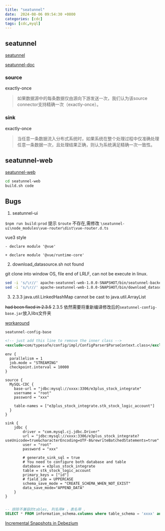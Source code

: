 ```yaml
---
title: "seatunnel"
date:  2024-08-06 09:54:30 +0800
categories: [cdc]
tags: [cdc,myql]
---
```


## seatunnel

[seatunnel](https://github.com/apache/seatunnel)

[seatunnel-doc](https://seatunnel.apache.org/docs/2.3.6/about)

### source
exactly-once
> 如果数据源中的每条数据仅由源向下游发送一次，我们认为该source connector支持精确一次（exactly-once）。

### sink

exactly-once
> 当任意一条数据流入分布式系统时，如果系统在整个处理过程中仅准确处理任意一条数据一次，且处理结果正确，则认为系统满足精确一次一致性。

## seatunnel-web

[seatunnel-web](https://github.com/apache/seatunnel-web)

```sh
cd seatunnel-web
build.sh code
```

## Bugs
1. seatunnel-ui

`$npm run build:prod` 提示 `$route` 不存在,需修改 `\seatunnel-ui\node_modules\vue-router\dist\vue-router.d.ts`

vue3 style
```
- declare module '@vue'

+ declare module '@vue/runtime-core'
```

2. download_datasource.sh not found

git clone into window OS, file end of LRLF,  can not be execute in linux.

```sh
sed -i 's/\r//' apache-seatunnel-web-1.0.0-SNAPSHOT/bin/seatunnel-backend-daemon.sh
sed -i 's/\r//' apache-seatunnel-web-1.0.0-SNAPSHOT/bin/download_datasource.sh
```

3. 2.3.3 java.util.LinkedHashMap cannot be cast to java.util.ArrayList

~~had been fixed in 2.3.5~~ 2.3.5 依然需要将重新编译修改后的`seatunnel-config-base.jar`放入libs文件夹

[workaround](https://github.com/apache/seatunnel/issues/5700)


`seatunnel-config-base`

```xml
<!-- just add this line to remove the inner class -->
<exclude>com/typesafe/config/impl/ConfigParser$ParseContext.class</exclude>
```


```config
env {
  parallelism = 1
  job.mode = "STREAMING"
  checkpoint.interval = 10000
}

source {
  MySQL-CDC {
    base-url = "jdbc:mysql://xxxx:3306/e3plus_stock_integrate"
    username = "root"
    password = "xxx"

    table-names = ["e3plus_stock_integrate.stk_stock_logic_account"]
  }
}

sink {
    jdbc {
        driver = "com.mysql.cj.jdbc.Driver"
        url = "jdbc:mysql://xxxx:3306/e3plus_stock_integrate?useUnicode=true&characterEncoding=UTF-8&rewriteBatchedStatements=true"
        user = "root"
        password = "xxx"

        # generate_sink_sql = true
        # You need to configure both database and table
        database = e3plus_stock_integrate
        table = stk_stock_logic_account
        primary_keys = ["id"]
        # field_ide = UPPERCASE
        schema_save_mode = "CREATE_SCHEMA_WHEN_NOT_EXIST"
        data_save_mode="APPEND_DATA"
    }
}


```



```sql
-- 排除不兼容的tables, 列名带# ，表名带 .
SELECT * FROM information_schema.columns where table_schema = 'xxxx' and (column_name like '%#%' OR  table_name like '%.%');

```

[Incremental Snapshots in Debezium](https://debezium.io/blog/2021/10/07/incremental-snapshots/#:~:text=When%20a%20table%20snapshot%20is%20requested%2C%20then%20Debezium,size%20as%20prescribed%20by%20the%20incremental.snapshot.chunk.size%20configuration%20option)
